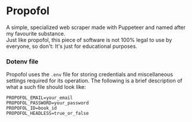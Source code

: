 # Propofol

A simple, specialized web scraper made with Puppeteer and named after my favourite substance.<br>
Just like propofol, this piece of software is not 100% legal to use by everyone, so don't: It's just for educational purposes.

### Dotenv file
Propofol uses the `.env` file for storing credentials and miscellaneous settings required for its operation. The following
is a brief description of what a such file should look like:
```dotenv
PROPOFOL_EMAIL=your_email
PROPOFOL_PASSWORD=your_password
PROPOFOL_ID=book_id
PROPOFOL_HEADLESS=true_or_false
```
